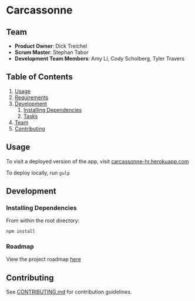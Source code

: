 # Carcassonne

## Team

  - __Product Owner__: Dick Treichel
  - __Scrum Master__: Stephan Tabor
  - __Development Team Members__: Amy Li, Cody Scholberg, Tyler Travers

## Table of Contents

1. [Usage](#Usage)
1. [Requirements](#requirements)
1. [Development](#development)
    1. [Installing Dependencies](#installing-dependencies)
    1. [Tasks](#tasks)
1. [Team](#team)
1. [Contributing](#contributing)

## Usage

To visit a deployed version of the app, visit [carcassonne-hr.herokuapp.com](http://carcassonne-hr.herokuapp.com/#/)

To deploy locally, run `gulp`

## Development

### Installing Dependencies

From within the root directory:

```sh
npm install
```

### Roadmap

View the project roadmap [here](https://waffle.io/meat-and-colonel/meat-and-colonel)


## Contributing

See [CONTRIBUTING.md](CONTRIBUTING.md) for contribution guidelines.

